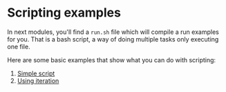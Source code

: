 # Scripting examples

In next modules, you'll find a `run.sh` file which will compile a run examples for you. That is a bash script, a way of doing multiple tasks only executing one file.

Here are some basic examples that show what you can do with scripting:

1. [Simple script](./01-simple-script)
2. [Using iteration](./02-iteration)
